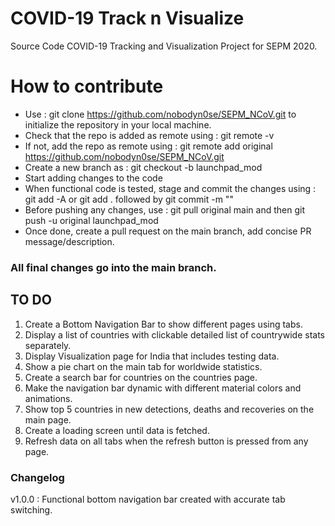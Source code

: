 # COVID-19 Track n Visualize
Source Code COVID-19 Tracking and Visualization Project for SEPM 2020. 

# How to contribute #
- Use : git clone https://github.com/nobodyn0se/SEPM_NCoV.git to initialize the repository in your local machine. 
- Check that the repo is added as remote using : git remote -v 
- If not, add the repo as remote using : git remote add original https://github.com/nobodyn0se/SEPM_NCoV.git
- Create a new branch as : git checkout -b launchpad_mod 
- Start adding changes to the code 
- When functional code is tested, stage and commit the changes using : git add -A or git add . followed by git commit -m "<Commit Message>" 
- Before pushing any changes, use : git pull original main and then git push -u original launchpad_mod 
- Once done, create a pull request on the main branch, add concise PR message/description. 

### All final changes go into the main branch. ### 

## TO DO ## 
1. Create a Bottom Navigation Bar to show different pages using tabs. 
2. Display a list of countries with clickable detailed list of countrywide stats separately. 
3. Display Visualization page for India that includes testing data. 
4. Show a pie chart on the main tab for worldwide statistics. 
5. Create a search bar for countries on the countries page. 
6. Make the navigation bar dynamic with different material colors and animations. 
7. Show top 5 countries in new detections, deaths and recoveries on the main page. 
8. Create a loading screen until data is fetched. 
9. Refresh data on all tabs when the refresh button is pressed from any page. 

### Changelog ### 
v1.0.0 : 
  Functional bottom navigation bar created with accurate tab switching. 
